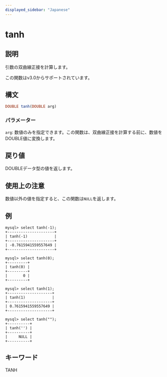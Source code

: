 ```yaml
---
displayed_sidebar: "Japanese"
---
```


# tanh

## 説明

引数の双曲線正接を計算します。

この関数はv3.0からサポートされています。

## 構文

```Haskell
DOUBLE tanh(DOUBLE arg)
```

### パラメーター

`arg`: 数値のみを指定できます。この関数は、双曲線正接を計算する前に、数値をDOUBLE値に変換します。

## 戻り値

DOUBLEデータ型の値を返します。

## 使用上の注意

数値以外の値を指定すると、この関数は`NULL`を返します。

## 例

```Plain
mysql> select tanh(-1);
+---------------------+
| tanh(-1)            |
+---------------------+
| -0.7615941559557649 |
+---------------------+

mysql> select tanh(0);
+---------+
| tanh(0) |
+---------+
|       0 |
+---------+

mysql> select tanh(1);
+--------------------+
| tanh(1)            |
+--------------------+
| 0.7615941559557649 |
+--------------------+

mysql> select tanh("");
+----------+
| tanh('') |
+----------+
|     NULL |
+----------+
```

## キーワード

TANH